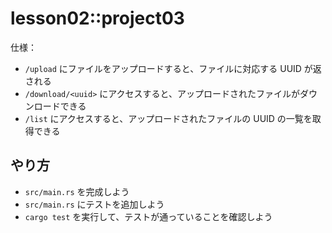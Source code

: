 # lesson02::project03

仕様：

- `/upload` にファイルをアップロードすると、ファイルに対応する UUID が返される
- `/download/<uuid>` にアクセスすると、アップロードされたファイルがダウンロードできる
- `/list` にアクセスすると、アップロードされたファイルの UUID の一覧を取得できる

## やり方

- `src/main.rs` を完成しよう
- `src/main.rs` にテストを追加しよう
- `cargo test` を実行して、テストが通っていることを確認しよう

